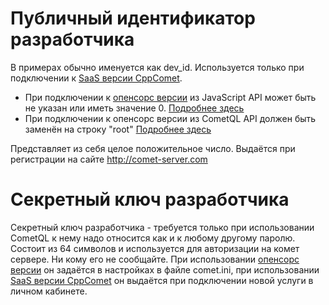 
# Публичный идентификатор разработчика

В примерах обычно именуется как dev_id. Используется только при подключении к  [SaaS версии CppComet](https://comet-server.com). 
  * При подключении к  [опенсорс версии](https://github.com/CppComet/comet-server) из JavaScript API может быть не указан или иметь значение 0. [Подробнее здесь](https://comet-server.com/wiki/doku.php/comet:saas#при_подключении_из_javascript_api)
  * При подключении к опенсорс версии из CometQL API должен быть заменён на строку "root" [Подробнее здесь](https://comet-server.com/wiki/doku.php/comet:saas#при_подключении_из_cometql)

Представляет из себя целое положительное число. Выдаётся при регистрации на сайте http://comet-server.com 

# Секретный ключ разработчика

Секретный ключ разработчика - требуется только при использовании CometQL к нему надо относится как и к любому другому паролю. Состоит из 64 символов и используется для авторизации на комет сервере. Ни кому его не сообщайте.
При использовании [опенсорс версии](https://github.com/CppComet/comet-server) он задаётся в настройках в файле comet.ini, при использовании [SaaS версии CppComet](https://comet-server.com) он выдаётся при подключении новой услуги в личном кабинете. 
